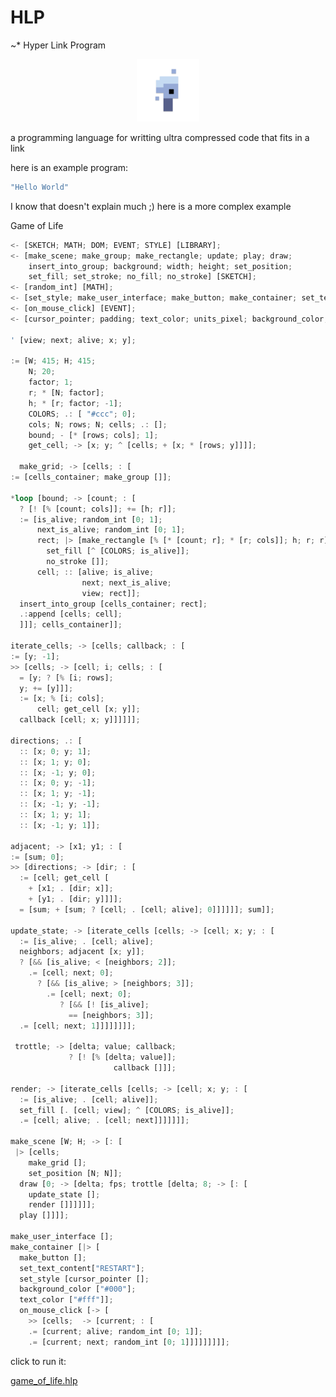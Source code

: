 # HLP 
~* Hyper Link Program

<p align="center">
<img width="100" src="./editor/assets/images/icon-512.png"/>
</p>
a programming language for writting ultra compressed code that fits in a link

here is an example program:
```rs
"Hello World"
```

I know that doesn't explain much ;) 
here is a more complex example

Game of Life
```rs
<- [SKETCH; MATH; DOM; EVENT; STYLE] [LIBRARY]; 
<- [make_scene; make_group; make_rectangle; update; play; draw; 
    insert_into_group; background; width; height; set_position;
    set_fill; set_stroke; no_fill; no_stroke] [SKETCH]; 
<- [random_int] [MATH];
<- [set_style; make_user_interface; make_button; make_container; set_text_content] [DOM];
<- [on_mouse_click] [EVENT];
<- [cursor_pointer; padding; text_color; units_pixel; background_color; border] [STYLE];

' [view; next; alive; x; y];

:= [W; 415; H; 415;
    N; 20; 
    factor; 1; 
    r; * [N; factor];
    h; * [r; factor; -1];
    COLORS; .: [ "#ccc"; 0]; 
    cols; N; rows; N; cells; .: []; 
    bound; - [* [rows; cols]; 1];
    get_cell; -> [x; y; ^ [cells; + [x; * [rows; y]]]]; 

  make_grid; -> [cells; : [
:= [cells_container; make_group []]; 

*loop [bound; -> [count; : [
  ? [! [% [count; cols]]; += [h; r]]; 
  := [is_alive; random_int [0; 1];
      next_is_alive; random_int [0; 1]; 
      rect; |> [make_rectangle [% [* [count; r]; * [r; cols]]; h; r; r]; 
        set_fill [^ [COLORS; is_alive]];
        no_stroke []];
      cell; :: [alive; is_alive;
                next; next_is_alive;
                view; rect]]; 
  insert_into_group [cells_container; rect]; 
  .:append [cells; cell]; 
  ]]]; cells_container]];

iterate_cells; -> [cells; callback; : [
:= [y; -1]; 
>> [cells; -> [cell; i; cells; : [
  = [y; ? [% [i; rows]; 
  y; += [y]]]; 
  := [x; % [i; cols]; 
      cell; get_cell [x; y]]; 
  callback [cell; x; y]]]]]]; 

directions; .: [
  :: [x; 0; y; 1]; 
  :: [x; 1; y; 0]; 
  :: [x; -1; y; 0]; 
  :: [x; 0; y; -1]; 
  :: [x; 1; y; -1]; 
  :: [x; -1; y; -1]; 
  :: [x; 1; y; 1]; 
  :: [x; -1; y; 1]]; 

adjacent; -> [x1; y1; : [
:= [sum; 0]; 
>> [directions; -> [dir; : [
  := [cell; get_cell [
    + [x1; . [dir; x]]; 
    + [y1; . [dir; y]]]]; 
  = [sum; + [sum; ? [cell; . [cell; alive]; 0]]]]]]; sum]];

update_state; -> [iterate_cells [cells; -> [cell; x; y; : [
  := [is_alive; . [cell; alive]; 
  neighbors; adjacent [x; y]]; 
  ? [&& [is_alive; < [neighbors; 2]]; 
    .= [cell; next; 0]; 
      ? [&& [is_alive; > [neighbors; 3]]; 
        .= [cell; next; 0]; 
           ? [&& [! [is_alive]; 
             == [neighbors; 3]]; 
  .= [cell; next; 1]]]]]]]]; 

 trottle; -> [delta; value; callback; 
             ? [! [% [delta; value]]; 
                       callback []]];

render; -> [iterate_cells [cells; -> [cell; x; y; : [
  := [is_alive; . [cell; alive]]; 
  set_fill [. [cell; view]; ^ [COLORS; is_alive]]; 
  .= [cell; alive; . [cell; next]]]]]]]; 

make_scene [W; H; -> [: [
 |> [cells; 
    make_grid []; 
    set_position [N; N]];
  draw [0; -> [delta; fps; trottle [delta; 8; -> [: [
    update_state []; 
    render []]]]]]; 
  play []]]];

make_user_interface [];
make_container [|> [
  make_button [];
  set_text_content["RESTART"];
  set_style [cursor_pointer []; 
  background_color ["#000"]; 
  text_color ["#fff"]];
  on_mouse_click [-> [
    >> [cells;  -> [current; : [
    .= [current; alive; random_int [0; 1]];
    .= [current; next; random_int [0; 1]]]]]]]]];
```
click to run it:

[game_of_life.hlp](https://at-290690.github.io/hlp?l=w4HHlTvEgTvFsDvHjjvGs8OXw5rDmcOByIo7yJ07yKQ7yLU7yK07yLg7yIs7yIU7yJE7yJI7yYA7yLs7yLw7yLY7yLfDl8eVxDTEl8OXxIHECsaoO8W6O8aQO8asO8anw5fFsMQWx5DDl8eOxQqAO8a6O8eFO8a9O8a%2FO8a4w5fGs8OZw5RhMDtiMDtjMDt4O3nDmcK4Vzs0MTU7SMUGTjsyMDtkMDsxO3I7w4hOO2Qww5loO8OIcsQVLTHDmWUwO8K8IiNjY2MiOzDDmWYwO047Z8QFaMQZw5lpMDvDh8OIZzA7ZjDDmTHDmWowO8K5eDt5O8OVaDA7w4Z4O8UeeSc0O2vEG8QVkcK4cjA7yJ1bw5jCpWnEFnPEFsONw47DinPFS5jCr2g7csOYwrh0MDvEl1swOzHDmXXKC3YwO8OCyKRbw4rDiHMwO3LDmeQAtcQ5aDtyxA%2FIu1vDlWUwO3Qww5jIt1vDmHcwO8K9Y8QR5AEPdTA7YTA7dsQdi1tyxQqZwo5oMDt3MCc0O3Iww5hs5wCueOYAsXnlAQ%2FCuuQA%2BLl3MDtp5AECw5HDknk7w43Dimk7ZzDDmXk7wq95JzM7wrh4O8QU5AEUdzA7ajBb5AF8mHgwW3flAYcnNjtt5AFAwr14OzA7eeQA0cQLMTt55AFlxAstywzEIsV9xyPIDMUkzBnMGDHDmG7kAKt5MDt65gDCQTDFUbrEerlCxhTmAJ3DhnkwO8OTQjA7eMOYw4bEMMQN5AG0w5JB5AHGxAWNd8QYd%2BQCS8OZMCc2O0Eww5hvxE1sMFvoARflAfqR5QG2ySxDMDtu5wECw43CtsQbkEMwOzLDmMK%2Fd%2BUBjjDDmcgaj0MwOzPRGsOOdOQAvLLOHTEnODtwxHlEMDtF5gGq5QJDxQ%2FlAW8nMztx%2FwCiY%2BQCBLtbxQxhxG%2FoAjbFZmPHJmIwJzc7yIpbVztIO8K5w5HDgmgwO2swW8OZyYBbTjtOw5jIuFvnAItGMDtwMFtEMDs4xStvxCZxMFsnNjvIrVsnNDvFulvDmcasW8OCxpDECqdbIlJFU1RBUlQiw5nGqFvHgMQWv1siIzAwMCLDmceFWyIjZmZmIsOYx5BbwrnnAoVH5QHDv0flAKXnAxiYxRBiyBAnOTs%3D)
